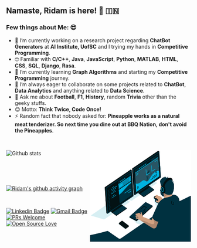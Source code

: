 ## Namaste, Ridam is here! 🙏 🇮🇳

### Few things about Me: 😎

- 🔭 I’m currently working on a research project regarding **ChatBot Generators** at **AI Institute, UofSC** and I trying my hands in **Competitive Programming**.
- 🤓 Familiar with **C/C++**, **Java**, **JavaScript**, **Python**, **MATLAB**, **HTML**, **CSS**, **SQL**, **Django**, **Rasa**.
- 🌱 I’m currently learning **Graph Algorithms** and starting my **Competitive Programming** journey.
- 👯 I’m always eager to collaborate on some projects related to **ChatBot**, **Data Analytics** and anything related to **Data Science**.
- 💬 Ask me about **Football**, **F1**, **History**, random **Trivia** other than the geeky stuffs.
- 😌 Motto: **Think Twice, Code Once!**
- ⚡ Random fact that nobody asked for: **Pineapple works as a natural meat tenderizer. So next time you dine out at BBQ Nation, don't avoid the Pineapples**.

<br>

<a href=""><img src="https://github.com/iAbhishekBasu/iAbhishekBasu/blob/main/Pics/gif.gif" align="right" width="275" height="250" /></a>

![Github stats](https://github-readme-stats.vercel.app/api?username=rhazra-003&theme=onedark&show_icons=true&count_private=true)<br>

<br>
<br>
<br>

[![Ridam's github activity graph](https://activity-graph.herokuapp.com/graph?username=rhazra-003&theme=react-dark)](https://github.com/ashutosh00710/github-readme-activity-graph)

<br>

[![Linkedin Badge](https://img.shields.io/badge/-algoridam003-blue?style=flat-square&logo=Linkedin&logoColor=white&link=https://www.linkedin.com/in/algoridam003/)](https://www.linkedin.com/in/algoridam003/)
[![Gmail Badge](https://img.shields.io/badge/-rhazra0602@gmail.com-c14438?style=flat-square&logo=Gmail&logoColor=white&link=mailto:rhazra0602@gmail.com)](mailto:rhazra0602@gmail.com)
[![PRs Welcome](https://img.shields.io/badge/PRs-welcome-brightgreen.svg?style=flat&logo=github)](https://github.com/rhazra-003) [![Open Source Love](https://badges.frapsoft.com/os/v2/open-source.svg?v=103)](https://github.com/rhazra-003)
